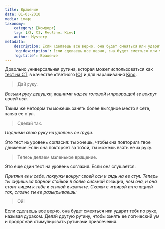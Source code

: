 ```yaml
---
title: Вращение
date: 01-01-2010
media: image
taxonomy:
    category: [Комфорт]
	tag: [A3, C1, Routine, Kino]
	author: Mystery
metadata:
    description: Если сделаешь все верно, она будет смеяться или ударит тебя по руке, называя дураком.
    'og:description': Если сделаешь все верно, она будет смеяться или ударит тебя по руке, называя дураком.
    'og:title': Вращение
---
```


Довольно универсальная рутина, которая может использоваться как [тест на CT](../a2-8 "Тест на уровень согласия"), в качестве ответного [IOI](/taxonomy?name=tag&val=IOI "Признак заинтересованности"), и для наращивания [Kino](/taxonomy?name=tag&val=Kino "Кинестетика").

> Дай руку.

*Возьми руку девушки, подними над ее головой и провращай ее вокруг своей оси.*

Таким же методом ты можешь занять более выгодное место в сете, заняв ее стул.

> Сделай так.

*Подними свою руку на уровень ее груди.*

Это тест на уровень согласия: ты хочешь, чтобы она повторила твое движение. Если она повторяет за тобой, ты можешь взять ее за руку.

> Теперь делаем маленькое вращение.

Это еще один тест на уровень согласия. Если она слушается:

*Притяни ее к себе, покружи вокруг своей оси и сядь на ее стул. Теперь ты сидишь за барной стойкой в более сильной позиции, чем она, и она стоит лицом к тебе и спиной к комнате. Скажи с игривой интонацией так, словно ты ее разыгрываешь:*

> Ой!

Если сделаешь все верно, она будет смеяться или ударит тебя по руке, называя дураком. Делай другую рутину, чтобы занять ее логический ум и продолжай стимулировать рутинами привлечения.